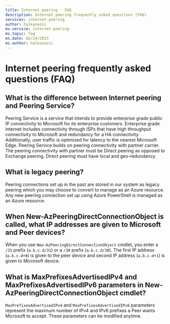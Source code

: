 ```yaml
---
title: Internet peering - FAQ
description: Internet peering frequently asked questions (FAQ)
services: internet-peering
author: halkazwini
ms.service: internet-peering
ms.topic: faq
ms.date: 02/24/2023
ms.author: halkazwini
---
```


# Internet peering frequently asked questions (FAQ)


## What is the difference between Internet peering and Peering Service?

Peering Service is a service that intends to provide enterprise grade public IP connectivity to Microsoft for its enterprise customers. Enterprise grade internet includes connectivity through ISPs that have high throughput connectivity to Microsoft and redundancy for a HA connectivity. Additionally, user traffic is optimized for latency to the nearest Microsoft Edge. Peering Service builds on peering connectivity with partner carrier. The peering connectivity with partner must be Direct peering as opposed to Exchange peering. Direct peering  must have local and geo-redundancy.

## What is legacy peering?

Peering connections set up in the past are stored in our system as legacy peering which you may choose to convert to manage as an Azure resource. Any new peering connection set up using Azure PowerShell is managed as an Azure resource.

## When New-AzPeeringDirectConnectionObject is called, what IP addresses are given to Microsoft and Peer devices?

When you use `New-AzPeeringDirectConnectionObject` cmdlet, you enter a `/31` prefix (`a.b.c.d/31`) or a `/30` prefix (`a.b.c.d/30`). The first IP address (`a.b.c.d+0`) is given to the peer device and second IP address (`a.b.c.d+1`) is given to Microsoft device.

## What is MaxPrefixesAdvertisedIPv4 and MaxPrefixesAdvertisedIPv6 parameters in New-AzPeeringDirectConnectionObject cmdlet?

`MaxPrefixesAdvertisedIPv4` and `MaxPrefixesAdvertisedIPv6` parameters represent the maximum number of IPv4 and IPv6 prefixes a Peer wants Microsoft to accept. These parameters can be modified anytime.